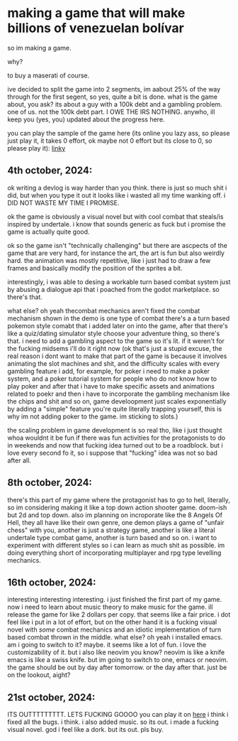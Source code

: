 # making a game that will make billions of venezuelan bolívar

so im making a game. 

why?

to buy a maserati of course. 

ive decided to split the game into 2 segments, im aabout 25% of the way through for the first segent, so yes, quite a bit is done. what is the game about, you ask?
its about a guy with a 100k debt and a gambling problem. one of us. not the 100k debt part. I OWE THE IRS NOTHING. anywho, ill keep you (yes, you) updated about the progress here. 

you can play the sample of the game here (its online you lazy ass, so please just play it, it takes 0 effort, ok maybe not 0 effort but its close to 0, so please play it): [linky](https://wheatgreaser.itch.io/spirits-and-such-consultancy)

## 4th october, 2024:
ok writing a devlog is way harder than you think. there is just so much shit i did, but when you type it out it looks like i wasted all my time wanking off. i DID NOT WASTE MY TIME I PROMISE.

ok the game is obviously a visual novel but with cool combat that steals/is inspired by undertale. i know that sounds generic as fuck but i promise the game is actually quite good. 

ok so the game isn't "technically challenging" but there are ascpects of the game that are very hard, for instance the art, the art is fun but also weirdly hard. the animation was mostly repetitive, like i just had to draw a few frames and basically modify the position of the sprites a bit. 

interestingly, i was able to desing a workable turn based combat system just by abusing a dialogue api that i poached from the godot marketplace. so there's that. 

what else? oh yeah thecombat mechanics aren't fixed the combat mechanism shown in the demo is one type of combat there's a a turn based pokemon style comabt that i added later on into the game, after that there's like a quiz/dating simulator style choose your adventure thing, so there's that. i need to add a gambling aspect to the game so it's lit. if it weren't for the fucking midsems i'll do it right now (ok that's just a stupid excuse, the real reason i dont want to make that part of the game is because it involves animating the slot machines and shit, and the difficulty scales with every gambling feature i add, for example, for poker i need to make a poker system, and a poker tutorial system for people who do not know how to play poker and after that i have to make specific assets and animations related to poekr and then i have to incorporate the gambling mechanism like the chips and shit and so on, game develoopment just scales exponentially by adding a "simple" feature you're quite literally trapping yourself, this is why im not adding poker to the game. im sticking to slots.)

the scaling problem in game development is so real tho, like i just thought whoa wouldnt it be fun if there was fun activities for the protagonists to do in weekends and now that fucking idea turned out to be a roadblock. but i love every second fo it, so i suppose that "fucking" idea was not so bad after all.

## 8th october, 2024:
there's this part of my game where the protagonist has to go to hell, literally, so im considering making it like a top down action shooter game. doom-ish but 2d and top down. also im planning on incroporate like the 8 Angels Of Hell, they all have like their own genre, one demon plays a game of "unfair chess" with you, another is just a strategy game, another is like a literal undertale type combat game, another is turn based and so on. i want to experiment with different styles so i can learn as much shit as possible. im doing everything short of incorporating multiplayer and rpg type levelling mechanics. 

## 16th october, 2024:
interesting interesting interesting. i just finished the first part of my game. now i need to learn about music theory to make music for the game. ill release the game for like 2 dollars per copy.
that seems like a fair price. i dot feel like i put in a lot of effort, but on the other hand it is a fucking visual novel with _some_ combat mechanics and an idiotic implementation of turn based combat thrown in the middle. what else? oh yeah i installed emacs. am i going to switch to it? maybe. it seems like a lot of fun. i love the customizability of it. but i also like neovim you know? neovim is like a knife emacs is like a swiss knife. but im going to switch to one, emacs or neovim. 
the game should be out by day after tomorrow. or the day after that.
just be on the lookout, aight?

## 21st october, 2024:
ITS OUTTTTTTTTT. LETS FUCKING GOOOO
you can play it on [here](https://wheatgreaser.itch.io/spirits-and-such-consultancy)
i think i fixed all the bugs. i think. i also added music. so its out. i made a fucking visual novel. god i feel like a dork. but its out. pls buy. 
